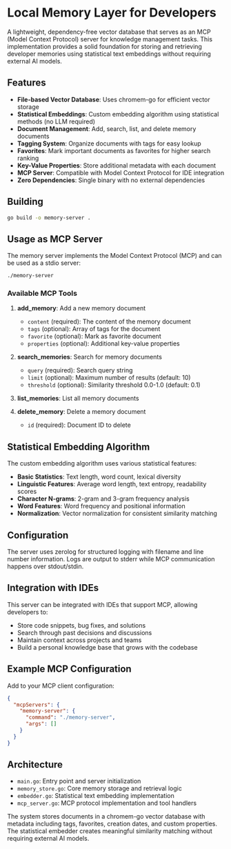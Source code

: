 # Local Memory Layer for Developers

A lightweight, dependency-free vector database that serves as an MCP (Model Context Protocol) server for knowledge management tasks. This implementation provides a solid foundation for storing and retrieving developer memories using statistical text embeddings without requiring external AI models.

## Features

- **File-based Vector Database**: Uses chromem-go for efficient vector storage
- **Statistical Embeddings**: Custom embedding algorithm using statistical methods (no LLM required)
- **Document Management**: Add, search, list, and delete memory documents
- **Tagging System**: Organize documents with tags for easy lookup
- **Favorites**: Mark important documents as favorites for higher search ranking
- **Key-Value Properties**: Store additional metadata with each document
- **MCP Server**: Compatible with Model Context Protocol for IDE integration
- **Zero Dependencies**: Single binary with no external dependencies

## Building

```bash
go build -o memory-server .
```

## Usage as MCP Server

The memory server implements the Model Context Protocol (MCP) and can be used as a stdio server:

```bash
./memory-server
```

### Available MCP Tools

1. **add_memory**: Add a new memory document
   - `content` (required): The content of the memory document
   - `tags` (optional): Array of tags for the document
   - `favorite` (optional): Mark as favorite document
   - `properties` (optional): Additional key-value properties

2. **search_memories**: Search for memory documents
   - `query` (required): Search query string
   - `limit` (optional): Maximum number of results (default: 10)
   - `threshold` (optional): Similarity threshold 0.0-1.0 (default: 0.1)

3. **list_memories**: List all memory documents

4. **delete_memory**: Delete a memory document
   - `id` (required): Document ID to delete

## Statistical Embedding Algorithm

The custom embedding algorithm uses various statistical features:

- **Basic Statistics**: Text length, word count, lexical diversity
- **Linguistic Features**: Average word length, text entropy, readability scores
- **Character N-grams**: 2-gram and 3-gram frequency analysis
- **Word Features**: Word frequency and positional information
- **Normalization**: Vector normalization for consistent similarity matching

## Configuration

The server uses zerolog for structured logging with filename and line number information. Logs are output to stderr while MCP communication happens over stdout/stdin.

## Integration with IDEs

This server can be integrated with IDEs that support MCP, allowing developers to:

- Store code snippets, bug fixes, and solutions
- Search through past decisions and discussions
- Maintain context across projects and teams
- Build a personal knowledge base that grows with the codebase

## Example MCP Configuration

Add to your MCP client configuration:

```json
{
  "mcpServers": {
    "memory-server": {
      "command": "./memory-server",
      "args": []
    }
  }
}
```

## Architecture

- `main.go`: Entry point and server initialization
- `memory_store.go`: Core memory storage and retrieval logic
- `embedder.go`: Statistical text embedding implementation
- `mcp_server.go`: MCP protocol implementation and tool handlers

The system stores documents in a chromem-go vector database with metadata including tags, favorites, creation dates, and custom properties. The statistical embedder creates meaningful similarity matching without requiring external AI models.